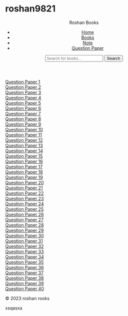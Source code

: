 # roshan9821


<!DOCTYPE html>
<html lang="en">
<head>
    <meta charset="UTF-8">
    <meta name="viewport" content="width=device-width, initial-scale=1.0">
    <title>Question Paper - Roshan Books</title>
    <link rel="stylesheet" href="styles.css">
</head>
<body>
    <header>
        <div class="site-title">Roshan Books</div>
        <nav>
            <ul>
                <li><a href="index.html">Home</a></li>
                <li><a href="books.html">Books</a></li>
                <li><a href="note.html">Note</a></li>
                <li><a href="questionpaper.html">Question Paper</a></li>
            </ul>
        </nav>
        <div class="search-bar-wrapper">
            <div class="search-container">
                <input type="text" id="search-input" placeholder="Search for books...">
                <button type="submit" id="search-button">Search</button>
            </div>
        </div>
    </header>
    <main>
        <!-- Placeholder for 40 book boxes -->
        <div class="book-container" id="book-container">
            <div class="book-box book-box-with-cover" id="questionpaper-1"><a href="#">Question Paper 1</a></div>
            <div class="book-box book-box-with-cover" id="questionpaper-2"><a href="#">Question Paper 2</a></div>
            <div class="book-box book-box-with-cover" id="questionpaper-3"><a href="#">Question Paper 3</a></div>
            <div class="book-box book-box-with-cover" id="questionpaper-4"><a href="#">Question Paper 4</a></div>
            <div class="book-box book-box-with-cover" id="questionpaper-5"><a href="#">Question Paper 5</a></div>
            <div class="book-box book-box-with-cover" id="questionpaper-6"><a href="#">Question Paper 6</a></div>
            <div class="book-box book-box-with-cover" id="questionpaper-7"><a href="#">Question Paper 7</a></div>
            <div class="book-box book-box-with-cover" id="questionpaper-8"><a href="#">Question Paper 8</a></div>
            <div class="book-box book-box-with-cover" id="questionpaper-9"><a href="#">Question Paper 9</a></div>
            <div class="book-box book-box-with-cover" id="questionpaper-10"><a href="#">Question Paper 10</a></div>
            <div class="book-box book-box-with-cover" id="questionpaper-11"><a href="#">Question Paper 11</a></div>
            <div class="book-box book-box-with-cover" id="questionpaper-12"><a href="#">Question Paper 12</a></div>
            <div class="book-box book-box-with-cover" id="questionpaper-13"><a href="#">Question Paper 13</a></div>
            <div class="book-box book-box-with-cover" id="questionpaper-14"><a href="#">Question Paper 14</a></div>
            <div class="book-box book-box-with-cover" id="questionpaper-15"><a href="#">Question Paper 15</a></div>
            <div class="book-box book-box-with-cover" id="questionpaper-16"><a href="#">Question Paper 16</a></div>
            <div class="book-box book-box-with-cover" id="questionpaper-17"><a href="#">Question Paper 17</a></div>
            <div class="book-box book-box-with-cover" id="questionpaper-18"><a href="#">Question Paper 18</a></div>
            <div class="book-box book-box-with-cover" id="questionpaper-19"><a href="#">Question Paper 19</a></div>
            <div class="book-box book-box-with-cover" id="questionpaper-20"><a href="#">Question Paper 20</a></div>
            <div class="book-box book-box-with-cover" id="questionpaper-21"><a href="#">Question Paper 21</a></div>
            <div class="book-box book-box-with-cover" id="questionpaper-22"><a href="#">Question Paper 22</a></div>
            <div class="book-box book-box-with-cover" id="questionpaper-23"><a href="#">Question Paper 23</a></div>
            <div class="book-box book-box-with-cover" id="questionpaper-24"><a href="#">Question Paper 24</a></div>
            <div class="book-box book-box-with-cover" id="questionpaper-25"><a href="#">Question Paper 25</a></div>
            <div class="book-box book-box-with-cover" id="questionpaper-26"><a href="#">Question Paper 26</a></div>
            <div class="book-box book-box-with-cover" id="questionpaper-27"><a href="#">Question Paper 27</a></div>
            <div class="book-box book-box-with-cover" id="questionpaper-28"><a href="#">Question Paper 28</a></div>
            <div class="book-box book-box-with-cover" id="questionpaper-29"><a href="#">Question Paper 29</a></div>
            <div class="book-box book-box-with-cover" id="questionpaper-30"><a href="#">Question Paper 30</a></div>
            <div class="book-box book-box-with-cover" id="questionpaper-31"><a href="#">Question Paper 31</a></div>
            <div class="book-box book-box-with-cover" id="questionpaper-32"><a href="#">Question Paper 32</a></div>
            <div class="book-box book-box-with-cover" id="questionpaper-33"><a href="#">Question Paper 33</a></div>
            <div class="book-box book-box-with-cover" id="questionpaper-34"><a href="#">Question Paper 34</a></div>
            <div class="book-box book-box-with-cover" id="questionpaper-35"><a href="#">Question Paper 35</a></div>
            <div class="book-box book-box-with-cover" id="questionpaper-36"><a href="#">Question Paper 36</a></div>
            <div class="book-box book-box-with-cover" id="questionpaper-37"><a href="#">Question Paper 37</a></div>
            <div class="book-box book-box-with-cover" id="questionpaper-38"><a href="#">Question Paper 38</a></div>
            <div class="book-box book-box-with-cover" id="questionpaper-39"><a href="#">Question Paper 39</a></div>
            <div class="book-box book-box-with-cover" id="questionpaper-40"><a href="#">Question Paper 40</a></div>
        </div>
    </main>
    <footer>
        <p>&copy; 2023 roshan rooks</p>
        <div id="page-size"></div>
    </footer>
    <script src="script.js"></script>
</body>
</html> 
xsqasxa
